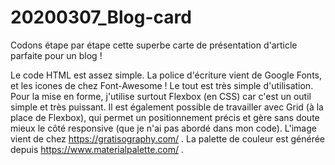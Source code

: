 # 20200307_Blog-card
 
Codons étape par étape cette superbe carte de présentation d'article parfaite pour un blog !

Le code HTML est assez simple. La police d'écriture vient de Google Fonts, et les icones de chez Font-Awesome ! Le tout est très simple d'utilisation.
Pour la mise en forme, j'utilise surtout Flexbox (en CSS) car c'est un outil simple et très puissant. Il est également possible de travailler avec Grid (à la place de Flexbox), qui permet un positionnement précis et gère sans doute mieux le côté responsive (que je n'ai pas abordé dans mon code).
L'image vient de chez https://gratisography.com/ . La palette de couleur est générée depuis https://www.materialpalette.com/ . 
